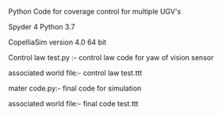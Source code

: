Python Code for coverage control for multiple UGV's

Spyder 4 Python 3.7

CopelliaSim version 4.0 64 bit

Control law test.py :- control law code for yaw of vision sensor

associated world file:- control law test.ttt

mater code.py:- final code for simulation

associated world file:- final code test.ttt
